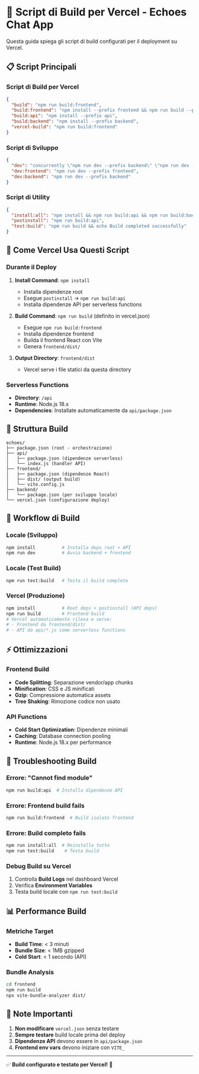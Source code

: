 # 🔧 Script di Build per Vercel - Echoes Chat App

Questa guida spiega gli script di build configurati per il deployment su Vercel.

## 📋 Script Principali

### Script di Build per Vercel

```json
{
  "build": "npm run build:frontend",
  "build:frontend": "npm install --prefix frontend && npm run build --prefix frontend",
  "build:api": "npm install --prefix api", 
  "build:backend": "npm install --prefix backend",
  "vercel-build": "npm run build:frontend"
}
```

### Script di Sviluppo

```json
{
  "dev": "concurrently \"npm run dev --prefix backend\" \"npm run dev --prefix frontend\"",
  "dev:frontend": "npm run dev --prefix frontend",
  "dev:backend": "npm run dev --prefix backend"
}
```

### Script di Utility

```json
{
  "install:all": "npm install && npm run build:api && npm run build:backend && npm run build:frontend",
  "postinstall": "npm run build:api",
  "test:build": "npm run build && echo Build completed successfully"
}
```

## 🚀 Come Vercel Usa Questi Script

### Durante il Deploy

1. **Install Command**: `npm install`
   - Installa dipendenze root
   - Esegue `postinstall` → `npm run build:api`
   - Installa dipendenze API per serverless functions

2. **Build Command**: `npm run build` (definito in vercel.json)
   - Esegue `npm run build:frontend`
   - Installa dipendenze frontend
   - Builda il frontend React con Vite
   - Genera `frontend/dist/`

3. **Output Directory**: `frontend/dist` 
   - Vercel serve i file statici da questa directory

### Serverless Functions

- **Directory**: `/api`
- **Runtime**: Node.js 18.x
- **Dependencies**: Installate automaticamente da `api/package.json`

## 🎯 Struttura Build

```
echoes/
├── package.json (root - orchestrazione)
├── api/
│   ├── package.json (dipendenze serverless)
│   └── index.js (handler API)
├── frontend/
│   ├── package.json (dipendenze React)
│   ├── dist/ (output build)
│   └── vite.config.js
├── backend/
│   └── package.json (per sviluppo locale)
└── vercel.json (configurazione deploy)
```

## 🔄 Workflow di Build

### Locale (Sviluppo)
```bash
npm install          # Installa deps root + API
npm run dev          # Avvia backend + frontend
```

### Locale (Test Build)
```bash
npm run test:build   # Testa il build completo
```

### Vercel (Produzione)
```bash
npm install          # Root deps + postinstall (API deps)
npm run build        # Frontend build
# Vercel automaticamente rileva e serve:
# - Frontend da frontend/dist/
# - API da api/*.js come serverless functions
```

## ⚡ Ottimizzazioni

### Frontend Build
- **Code Splitting**: Separazione vendor/app chunks
- **Minification**: CSS e JS minificati
- **Gzip**: Compressione automatica assets
- **Tree Shaking**: Rimozione codice non usato

### API Functions
- **Cold Start Optimization**: Dipendenze minimali
- **Caching**: Database connection pooling
- **Runtime**: Node.js 18.x per performance

## 🐛 Troubleshooting Build

### Errore: "Cannot find module"
```bash
npm run build:api  # Installa dipendenze API
```

### Errore: Frontend build fails
```bash
npm run build:frontend  # Build isolato frontend
```

### Errore: Build completo fails
```bash
npm run install:all  # Reinstalla tutto
npm run test:build    # Testa build
```

### Debug Build su Vercel
1. Controlla **Build Logs** nel dashboard Vercel
2. Verifica **Environment Variables**
3. Testa build locale con `npm run test:build`

## 📊 Performance Build

### Metriche Target
- **Build Time**: < 3 minuti
- **Bundle Size**: < 1MB gzipped
- **Cold Start**: < 1 secondo (API)

### Bundle Analysis
```bash
cd frontend
npm run build
npx vite-bundle-analyzer dist/
```

## 🚨 Note Importanti

1. **Non modificare** `vercel.json` senza testare
2. **Sempre testare** build locale prima del deploy
3. **Dipendenze API** devono essere in `api/package.json`
4. **Frontend env vars** devono iniziare con `VITE_`

---

✅ **Build configurato e testato per Vercel!** 🎉
